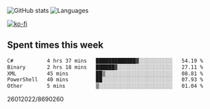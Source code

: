 ![GitHub stats](https://github-readme-stats.vercel.app/api?username=emipa606&theme=github_dark&show_icons=true) 
![Languages](https://github-readme-stats.vercel.app/api/top-langs/?username=emipa606&theme=github_dark&layout=compact)

[![ko-fi](https://ko-fi.com/img/githubbutton_sm.svg)](https://ko-fi.com/G2G55DDYD)

## Spent times this week
<!--START_SECTION:waka-->

```txt
C#           4 hrs 37 mins   █████████████▓░░░░░░░░░░░   54.19 %
Binary       2 hrs 18 mins   ██████▓░░░░░░░░░░░░░░░░░░   27.11 %
XML          45 mins         ██▒░░░░░░░░░░░░░░░░░░░░░░   08.81 %
PowerShell   40 mins         ██░░░░░░░░░░░░░░░░░░░░░░░   07.93 %
Other        5 mins          ▒░░░░░░░░░░░░░░░░░░░░░░░░   01.04 %
```

<!--END_SECTION:waka-->


26012022/8690260
